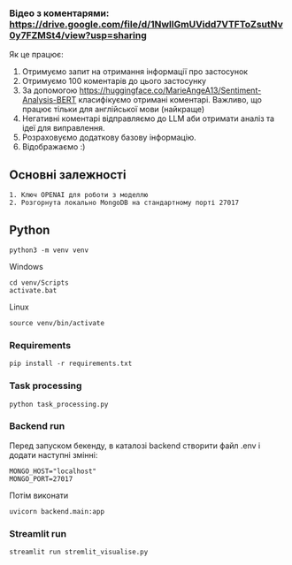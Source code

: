 ### Відео з коментарями: https://drive.google.com/file/d/1NwllGmUVidd7VTFToZsutNv0y7FZMSt4/view?usp=sharing

Як це працює:
1. Отримуємо запит на отримання інформації про застосунок
2. Отримуємо 100 коментарів до цього застосунку
3. За допомогою https://huggingface.co/MarieAngeA13/Sentiment-Analysis-BERT класифікуємо отримані коментарі. Важливо, що працює тільки для англійської мови (найкраще)
4. Негативні коментарі відправляємо до LLM аби отримати аналіз та ідеї для виправлення.
5. Розраховуємо додаткову базову інформацію.
6. Відображаємо :)

## Основні залежності
```
1. Ключ OPENAI для роботи з моделлю
2. Розгорнута локально MongoDB на стандартному порті 27017
```

## Python
```commandline
python3 -m venv venv
```

Windows
```commandline
cd venv/Scripts
activate.bat
```

Linux
```commandline
source venv/bin/activate
```

### Requirements
```commandline
pip install -r requirements.txt
```

### Task processing
```commandline
python task_processing.py
```

### Backend run
Перед запуском бекенду, в каталозі backend створити файл .env і додати наступні змінні:
```dotenv
MONGO_HOST="localhost"
MONGO_PORT=27017
```
Потім виконати
```commandline
uvicorn backend.main:app
```

### Streamlit run
```commandline
streamlit run stremlit_visualise.py
```

